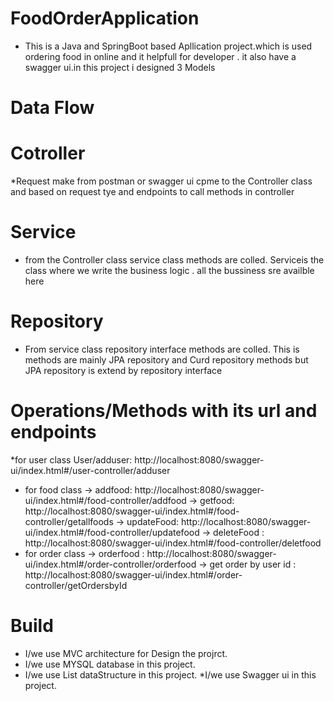 # FoodOrderApplication
* This is a Java and SpringBoot based Apllication project.which is used ordering food in online and it helpfull for developer . it also have a swagger ui.in this project i designed 3 Models

# Data Flow

# Cotroller
*Request make from postman or swagger ui cpme to the Controller class and based on request tye and endpoints to call methods in controller

# Service
* from the Controller class service class methods are colled. Serviceis the class where we write the business logic . all the bussiness sre availble here

# Repository
* From service class repository interface methods are colled. This is methods are mainly JPA repository and Curd repository methods but JPA repository is extend by repository interface

# Operations/Methods with its url and endpoints
*for user class
User/adduser: http://localhost:8080/swagger-ui/index.html#/user-controller/adduser
* for food class
-> addfood: http://localhost:8080/swagger-ui/index.html#/food-controller/addfood
->  getfood: http://localhost:8080/swagger-ui/index.html#/food-controller/getallfoods
-> updateFood: http://localhost:8080/swagger-ui/index.html#/food-controller/updatefood
-> deleteFood : http://localhost:8080/swagger-ui/index.html#/food-controller/deletfood
* for order class
-> orderfood : http://localhost:8080/swagger-ui/index.html#/order-controller/orderfood
-> get order by user id : http://localhost:8080/swagger-ui/index.html#/order-controller/getOrdersbyId



# Build 
* I/we use MVC architecture for Design the projrct. 
* I/we use MYSQL database in this project.
* I/we use List dataStructure in this project.
*I/we use Swagger ui in this project.
